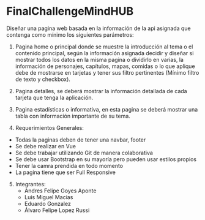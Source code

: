 # FinalChallengeMindHUB

Diseñar una pagina web basada en la información de la api asignada que contenga como mínimo los siguientes parámetros:

1. Pagina home o principal donde se muestre la introducción al tema o el contenido principal, según la información asignada decidir y diseñar si mostrar todos los datos en la misma pagina o dividirlo en varias, la información de personajes, capítulos, mapas, comidas o lo que aplique debe de mostrarse en tarjetas y tener  sus filtro pertinentes (Mínimo filtro de texto y checkbox).

2. Pagina detalles, se deberá mostrar la información detallada de cada tarjeta que tenga la aplicación.

3. Pagina estadísticas o informativa, en esta pagina se deberá mostrar una tabla con información importante de su tema.

4. Requerimientos Generales: 
- Todas la paginas deben de tener una navbar, footer
- Se debe realizar en Vue
- Se debe trabajar utilizando Git de manera colaborativa
- Se debe usar Bootstrap en su mayoría pero pueden usar estilos propios
- Tener la camra prendida en todo momento
- La pagina tiene que ser Full Responsive

5. Integrantes:
   - Andres Felipe Goyes Aponte
   - Luis Miguel Macias
   - Eduardo Gonzalez
   - Álvaro Felipe Lopez Russi   
   

